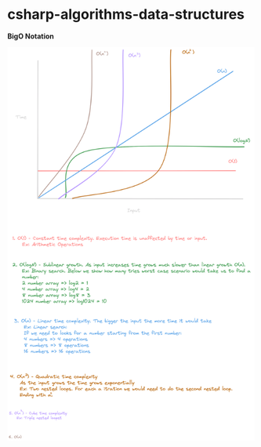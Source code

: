 # csharp-algorithms-data-structures

**BigO Notation**

![alt-text](./img/BigO.png  "BigO Notation")
